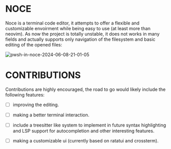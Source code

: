 # NOCE

Noce is a terminal code editor, it attempts to offer a flexible and customizable envoirment while being easy to use (at least more than neovim).
As now the project is totally unstable, it does not works in many fields and actually supports only navigation of the filesystem and basic editing of the opened files:

![pwsh-in-noce-2024-06-08-21-01-05](https://github.com/nunzioono/noce/assets/36959525/83772c72-c4bd-431f-a1cd-06fa2f9bf8ed)

# CONTRIBUTIONS


Contributions are highly encouraged, the road to go would likely include the following features:

- [ ] improving the editing.
- [ ] making a better terminal interaction.
- [ ] include a treesitter like system to implement in future syntax highlighting and LSP support for autocompletion and other interesting features.
- [ ] making a customizable ui (currently based on ratatui and crossterm).

